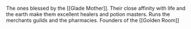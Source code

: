 
The ones blessed by the [[Glade Mother]]. Their close affinity with life and the earth make them excellent healers and potion masters. Runs the merchants guilds and the pharmacies. Founders of the [[Golden Room]] 